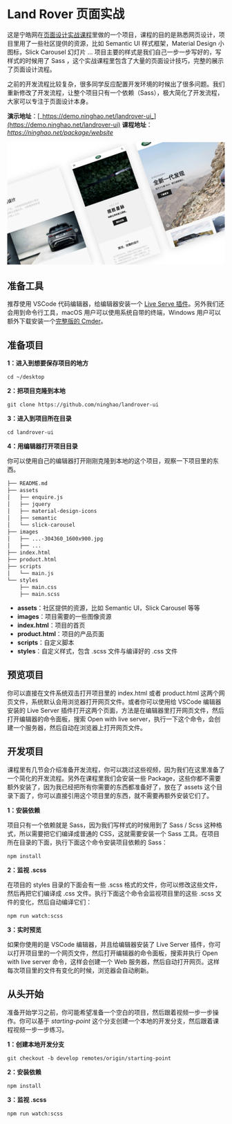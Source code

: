 # Land Rover 页面实战

这是宁皓网在[页面设计实战课程](https://ninghao.net/package/website)里做的一个项目，课程的目的是熟悉网页设计，项目里用了一些社区提供的资源，比如 Semantic UI 样式框架，Material Design 小图标，Slick Carousel 幻灯片 ... 项目主要的样式是我们自己一步一步写好的，写样式的时候用了 Sass ，这个实战课程里包含了大量的页面设计技巧，完整的展示了页面设计流程。

之前的开发流程比较复杂，很多同学反应配置开发环境的时候出了很多问题。我们重新修改了开发流程，让整个项目只有一个依赖（Sass），极大简化了开发流程，大家可以专注于页面设计本身。

**演示地址**：[_https://demo.ninghao.net/landrover-ui_](https://demo.ninghao.net/landrover-ui)
**课程地址**：_https://ninghao.net/package/website_

![演示](https://raw.githubusercontent.com/ninghao/landrover-ui/master/images/landrover-demo.jpg)

## 准备工具

推荐使用 VSCode 代码编辑器，给编辑器安装一个 [Live Serve 插件](https://marketplace.visualstudio.com/items?itemName=ritwickdey.LiveServer)。另外我们还会用到命令行工具，macOS 用户可以使用系统自带的终端，Windows 用户可以额外下载安装一个[完整版的 Cmder](https://ninghao.net/video/8068)。

## 准备项目

**1：进入到想要保存项目的地方**

```
cd ~/desktop
```

**2：把项目克隆到本地**

```
git clone https://github.com/ninghao/landrover-ui
```

**3：进入到项目所在目录**

```
cd landrover-ui
```

**4：用编辑器打开项目目录**

你可以使用自己的编辑器打开刚刚克隆到本地的这个项目，观察一下项目里的东西。

```
├── README.md
├── assets
│   ├── enquire.js
│   ├── jquery
│   ├── material-design-icons
│   ├── semantic
│   └── slick-carousel
├── images
│   ├── ...-304360_1600x900.jpg
│   ├── ...
├── index.html
├── product.html
├── scripts
│   └── main.js
└── styles
    ├── main.css
    ├── main.scss
```

- **assets**：社区提供的资源，比如 Semantic UI，Slick Carousel 等等
- **images**：项目需要的一些图像资源
- **index.html**：项目的首页
- **product.html**：项目的产品页面
- **scripts**：自定义脚本
- **styles**：自定义样式，包含 .scss 文件与编译好的 .css 文件

## 预览项目

你可以直接在文件系统双击打开项目里的 index.html 或者 product.html 这两个网页文件，系统默认会用浏览器打开网页文件。或者你可以使用给 VSCode 编辑器安装的 Live Server 插件打开这两个页面，方法是在编辑器里打开网页文件，然后打开编辑器的命令面板，搜索 Open with live server，执行一下这个命令，会创建一个服务器，然后自动在浏览器上打开网页文件。

## 开发项目

课程里有几节会介绍准备开发流程，你可以跳过这些视频，因为我们在这里准备了一个简化的开发流程。另外在课程里我们会安装一些 Package，这些你都不需要额外安装了，因为我已经把所有你需要的东西都准备好了，放在了 assets 这个目录下面了，你可以直接引用这个项目里的东西，就不需要再额外安装它们了。

**1：安装依赖**

项目只有一个依赖就是 Sass，因为我们写样式的时候用到了 Sass / Scss 这种格式，所以需要把它们编译成普通的 CSS，这就需要安装一个 Sass 工具。在项目所在目录的下面，执行下面这个命令安装项目依赖的 Sass：

```
npm install
```

**2：监视 .scss**

在项目的 styles 目录的下面会有一些 .scss 格式的文件，你可以修改这些文件，然后再把它们编译成 .css 文件。执行下面这个命令会监视项目里的这些 .scss 文件的变化，然后自动编译它们：

```
npm run watch:scss
```

**3：实时预览**

如果你使用的是 VSCode 编辑器，并且给编辑器安装了 Live Server 插件，你可以打开项目里的一个网页文件，然后打开编辑器的命令面板，搜索并执行 Open with live server 命令，这样会创建一个 Web 服务器，然后自动打开网页。这样每次项目里的文件有变化的时候，浏览器会自动刷新。

## 从头开始

准备开始学习之前，你可能希望准备一个空白的项目，然后跟着视频一步一步操作。你可以基于 _starting-point_ 这个分支创建一个本地的开发分支，然后跟着课程视频一步一步练习。

**1：创建本地开发分支**

```
git checkout -b develop remotes/origin/starting-point
```

**2：安装依赖**

```
npm install
```

**3：监视 .scss**

```
npm run watch:scss
```
